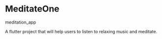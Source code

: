 # MeditateOne
meditation_app

A flutter project that will help users to listen to relaxing music and meditate.

